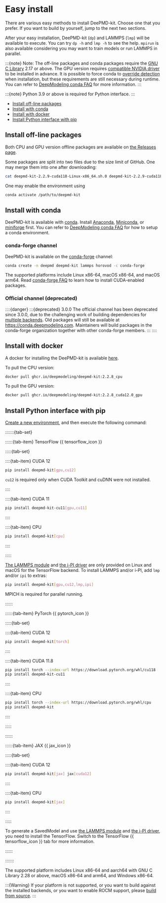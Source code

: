 # Easy install

There are various easy methods to install DeePMD-kit. Choose one that you prefer. If you want to build by yourself, jump to the next two sections.

After your easy installation, DeePMD-kit (`dp`) and LAMMPS (`lmp`) will be available to execute. You can try `dp -h` and `lmp -h` to see the help. `mpirun` is also available considering you may want to train models or run LAMMPS in parallel.

:::{note}
Note: The off-line packages and conda packages require the [GNU C Library](https://www.gnu.org/software/libc/) 2.17 or above. The GPU version requires [compatible NVIDIA driver](https://docs.nvidia.com/deploy/cuda-compatibility/index.html#minor-version-compatibility) to be installed in advance. It is possible to force conda to [override detection](https://docs.conda.io/projects/conda/en/latest/user-guide/tasks/manage-virtual.html#overriding-detected-packages) when installation, but these requirements are still necessary during runtime.
You can refer to [DeepModeling conda FAQ](https://docs.deepmodeling.com/faq/conda.html) for more information.
:::

:::{note}
Python 3.9 or above is required for Python interface.
:::

- [Install off-line packages](#install-off-line-packages)
- [Install with conda](#install-with-conda)
- [Install with docker](#install-with-docker)
- [Install Python interface with pip](#install-python-interface-with-pip)

## Install off-line packages

Both CPU and GPU version offline packages are available on [the Releases page](https://github.com/deepmodeling/deepmd-kit/releases).

Some packages are split into two files due to the size limit of GitHub. One may merge them into one after downloading:

```bash
cat deepmd-kit-2.2.9-cuda118-Linux-x86_64.sh.0 deepmd-kit-2.2.9-cuda118-Linux-x86_64.sh.1 > deepmd-kit-2.2.9-cuda118-Linux-x86_64.sh
```

One may enable the environment using

```bash
conda activate /path/to/deepmd-kit
```

## Install with conda

DeePMD-kit is available with [conda](https://github.com/conda/conda). Install [Anaconda](https://www.anaconda.com/distribution/#download-section), [Miniconda](https://docs.conda.io/en/latest/miniconda.html), or [miniforge](https://conda-forge.org/download/) first.
You can refer to [DeepModeling conda FAQ](https://docs.deepmodeling.com/faq/conda.html) for how to setup a conda environment.

### conda-forge channel

DeePMD-kit is available on the [conda-forge](https://conda-forge.org/) channel:

```bash
conda create -n deepmd deepmd-kit lammps horovod -c conda-forge
```

The supported platforms include Linux x86-64, macOS x86-64, and macOS arm64.
Read [conda-forge FAQ](https://conda-forge.org/docs/user/tipsandtricks.html#installing-cuda-enabled-packages-like-tensorflow-and-pytorch) to learn how to install CUDA-enabled packages.

### Official channel (deprecated)

::::{danger}
:::{deprecated} 3.0.0
The official channel has been deprecated since 3.0.0, due to the challenging work of building dependencies for [multiple backends](../backend.md).
Old packages will still be available at https://conda.deepmodeling.com.
Maintainers will build packages in the conda-forge organization together with other conda-forge members.
:::
::::

## Install with docker

A docker for installing the DeePMD-kit is available [here](https://github.com/deepmodeling/deepmd-kit/pkgs/container/deepmd-kit).

To pull the CPU version:

```bash
docker pull ghcr.io/deepmodeling/deepmd-kit:2.2.8_cpu
```

To pull the GPU version:

```bash
docker pull ghcr.io/deepmodeling/deepmd-kit:2.2.8_cuda12.0_gpu
```

## Install Python interface with pip

[Create a new environment](https://docs.deepmodeling.com/faq/conda.html#how-to-create-a-new-conda-pip-environment), and then execute the following command:

:::::::{tab-set}

::::::{tab-item} TensorFlow {{ tensorflow_icon }}

:::::{tab-set}

::::{tab-item} CUDA 12

```bash
pip install deepmd-kit[gpu,cu12]
```

`cu12` is required only when CUDA Toolkit and cuDNN were not installed.

::::

::::{tab-item} CUDA 11

```bash
pip install deepmd-kit-cu11[gpu,cu11]
```

::::

::::{tab-item} CPU

```bash
pip install deepmd-kit[cpu]
```

::::

:::::

[The LAMMPS module](../third-party/lammps-command.md) and [the i-PI driver](../third-party/ipi.md) are only provided on Linux and macOS for the TensorFlow backend. To install LAMMPS and/or i-PI, add `lmp` and/or `ipi` to extras:

```bash
pip install deepmd-kit[gpu,cu12,lmp,ipi]
```

MPICH is required for parallel running.

::::::

::::::{tab-item} PyTorch {{ pytorch_icon }}

:::::{tab-set}

::::{tab-item} CUDA 12

```bash
pip install deepmd-kit[torch]
```

::::

::::{tab-item} CUDA 11.8

```bash
pip install torch --index-url https://download.pytorch.org/whl/cu118
pip install deepmd-kit-cu11
```

::::

::::{tab-item} CPU

```bash
pip install torch --index-url https://download.pytorch.org/whl/cpu
pip install deepmd-kit
```

::::

:::::

::::::

::::::{tab-item} JAX {{ jax_icon }}

:::::{tab-set}

::::{tab-item} CUDA 12

```bash
pip install deepmd-kit[jax] jax[cuda12]
```

::::

::::{tab-item} CPU

```bash
pip install deepmd-kit[jax]
```

::::

:::::

To generate a SavedModel and use [the LAMMPS module](../third-party/lammps-command.md) and [the i-PI driver](../third-party/ipi.md),
you need to install the TensorFlow.
Switch to the TensorFlow {{ tensorflow_icon }} tab for more information.

::::::

:::::::

The supported platform includes Linux x86-64 and aarch64 with GNU C Library 2.28 or above, macOS x86-64 and arm64, and Windows x86-64.

:::{Warning}
If your platform is not supported, or you want to build against the installed backends, or you want to enable ROCM support, please [build from source](install-from-source.md).
:::
